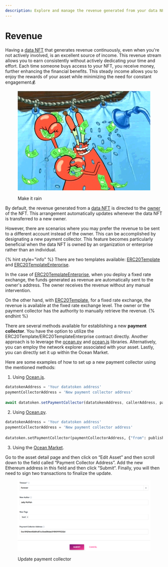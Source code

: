 ```yaml
---
description: Explore and manage the revenue generated from your data NFTs.
---
```


# Revenue

Having a [data NFT](contracts/data-nfts.md) that generates revenue continuously, even when you're not actively involved, is an excellent source of income. This revenue stream allows you to earn consistently without actively dedicating your time and effort. Each time someone buys access to your NFT, you receive money, further enhancing the financial benefits. This steady income allows you to enjoy the rewards of your asset while minimizing the need for constant engagement:moneybag:

<figure><img src="../.gitbook/assets/sponge-money.gif" alt=""><figcaption><p>Make it rain</p></figcaption></figure>

By default, the revenue generated from a [data NFT](contracts/data-nfts.md) is directed to the [owner](contracts/roles.md#nft-owner) of the NFT. This arrangement automatically updates whenever the data NFT is transferred to a new owner.

However, there are scenarios where you may prefer the revenue to be sent to a different account instead of the owner. This can be accomplished by designating a new payment collector. This feature becomes particularly beneficial when the data NFT is owned by an organization or enterprise rather than an individual.

{% hint style="info" %}
There are two templates available: [ERC20Template](contracts/datatoken-templates.md#regular-template) and [ERC20TemplateEnterprise](contracts/datatoken-templates.md#enterprise-template).

In the case of [ERC20TemplateEnterprise](contracts/datatoken-templates.md#enterprise-template), when you deploy a fixed rate exchange, the funds generated as revenue are automatically sent to the owner's address. The owner receives the revenue without any manual intervention.

On the other hand, with [ERC20Template](contracts/datatoken-templates.md#regular-template), for a fixed rate exchange, the revenue is available at the fixed rate exchange level. The owner or the payment collector has the authority to manually retrieve the revenue.
{% endhint %}

There are several methods available for establishing a new **payment collector**. You have the option to utilize the ERC20Template/ERC20TemplateEnterprise contract directly. Another approach is to leverage the [ocean.py](../data-scientists/ocean.py/) and [ocean.js](ocean.js/) libraries. Alternatively, you can employ the network explorer associated with your asset. Lastly, you can directly set it up within the Ocean Market.

Here are some examples of how to set up a new payment collector using the mentioned methods:

1. Using [Ocean.js](https://github.com/oceanprotocol/ocean.js/blob/ae2ff1ccde53ace9841844c316a855de271f9a3f/src/contracts/Datatoken.ts#L393).

```typescript
datatokenAddress = 'Your datatoken address'
paymentCollectorAddress = 'New payment collector address'

await datatoken.setPaymentCollector(datatokenAddress, callerAddress, paymentCollectorAddress)
```

2. Using [Ocean.py](https://github.com/oceanprotocol/ocean.py/blob/bad11fb3a4cb00be8bab8febf3173682e1c091fd/ocean\_lib/models/test/test\_datatoken.py#L39).

```python
datatokenAddress = 'Your datatoken address'
paymentCollectorAddress = 'New payment collector address'

datatoken.setPaymentCollector(paymentCollectorAddress, {"from": publisher_wallet})
```

3. Using the [Ocean Market](https://market.oceanprotocol.com/).

Go to the asset detail page and then click on “Edit Asset” and then scroll down to the field called “Payment Collector Address”. Add the new Ethereum address in this field and then click “Submit“. Finally, you will then need to sign two transactions to finalize the update.

<figure><img src="../.gitbook/assets/change-payment-collector.png" alt=""><figcaption><p>Update payment collector</p></figcaption></figure>

